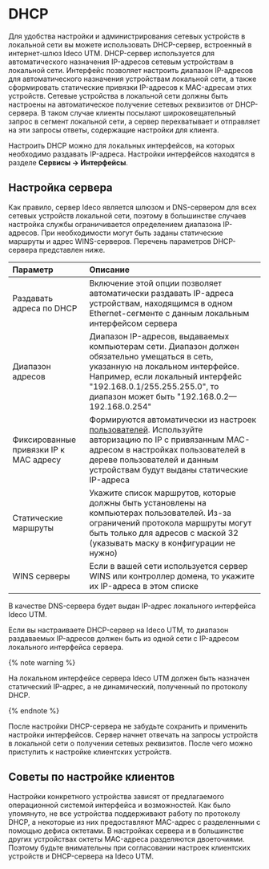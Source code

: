 # DHCP

Для удобства настройки и администрирования сетевых устройств в локальной сети вы можете использовать DHCP-сервер, встроенный в интернет-шлюз Ideco UTM. DHCP-сервер используется для автоматического назначения IP-адресов сетевым устройствам в локальной сети. Интерфейс позволяет настроить диапазон IP-адресов для автоматического назначения устройствам локальной сети, а также сформировать статические привязки IP-адресов к MAC-адресам этих устройств. Сетевые устройства в локальной сети должны быть настроены на автоматическое получение сетевых реквизитов от DHCP-сервера. В таком случае клиенты посылают широковещательный запрос в сегмент локальной сети, а сервер перехватывает и отправляет на эти запросы ответы, содержащие настройки для клиента.

Настроить DHCP можно для локальных интерфейсов, на которых необходимо раздавать IP-адреса. Настройки интерфейсов находятся в разделе **Сервисы -&gt; Интерфейсы**.

## Настройка сервера

Как правило, сервер Ideco является шлюзом и DNS-сервером для всех сетевых устройств локальной сети, поэтому в большинстве случаев настройка службы ограничивается определением диапазона IP-адресов. При необходимости могут быть заданы статические маршруты и адрес WINS-серверов. Перечень параметров DHCP-сервера представлен ниже.

| Параметр | Описание |
| :--- | :--- |
| Раздавать адреса по DHCP | Включение этой опции позволяет автоматически раздавать IP-адреса устройствам, находящимся в одном Ethernet-сегменте с данным локальным интерфейсом сервера |
| Диапазон адресов | Диапазон IP-адресов, выдаваемых компьютерам сети. Диапазон должен обязательно умещаться в сеть, указанную на локальном интерфейсе. Например, если локальный интерфейс "192.168.0.1/255.255.255.0", то диапазон может быть "192.168.0.2—192.168.0.254" |
| Фиксированные привязки IP к MAC адресу | Формируются автоматически из настроек [пользователей](../user-management/user-tree.md). Используйте авторизацию по IP с привязанным MAC-адресом в настройках пользователей в дереве пользователей и данным устройствам будут выданы статические IP-адреса |
| Статические маршруты |  Укажите список маршрутов, которые должны быть установлены на компьютерах пользователей. Из-за ограничений протокола маршруты могут быть только для адресов с маской 32 \(указывать маску в конфигурации не нужно\) |
| WINS серверы | Если в вашей сети используется сервер WINS или контроллер домена, то укажите их IP-адреса в этом списке |

В качестве DNS-сервера будет выдан IP-адрес локального интерфейса Ideco UTM.

Если вы настраиваете DHCP-сервер на Ideco UTM, то диапазон раздаваемых IP-адресов должен быть из одной сети с IP-адресом локального интерфейса сервера.

{% note warning %}

На локальном интерфейсе сервера Ideco UTM должен быть назначен статический IP-адрес, а не динамический, полученный по протоколу DHCP.

{% endnote %}

После настройки DHCP-сервера не забудьте сохранить и применить настройки интерфейсов. Сервер начнет отвечать на запросы устройств в локальной сети о получении сетевых реквизитов. После чего можно приступить к настройке клиентских устройств.

## Советы по настройке клиентов

Настройки конкретного устройства зависят от предлагаемого операционной системой интерфейса и возможностей. Как было упомянуто, не все устройства поддерживают работу по протоколу DHCP, а некоторые из них предоставляют MAC-адрес с разделенными с помощью дефиса октетами. В настройках сервера и в большинстве других устройствах октеты MAC-адреса разделяются двоеточиями. Поэтому будьте внимательны при согласовании настроек клиентских устройств и DHCP-сервера на Ideco UTM.

